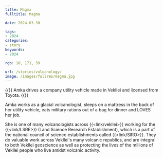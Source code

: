 ```yaml
---
title: Magma
fulltitle: Magma

date: 2024-03-30

tags:
- 2024
categories:
- story
keywords:
- 2024

rgb: 10, 171, 30

url: /stories/volcanology/
image: /images/fullres/magma.jpg
---
```

{{<note caption>}}
Amka drives a company utility vehicle made in Vekllei and licensed from Toyota.
{{</note>}}

Amka works as a glacial volcanologist, sleeps on a mattress in the back of her utility vehicle, eats military rations out of a bag for dinner and LOVES her job.

She is one of many volcanologists across {{<link/vekllei>}} working for the {{<link/LSRE>}} (Land Science Research Establishment), which is a part of the national council of science establishments called {{<link/SIRO>}}. They do valuable work across Vekllei's many volcanic republics, and are integral to both Vekllei geoscience as well as protecting the lives of the millions of Vekllei people who live amidst volcanic activity.